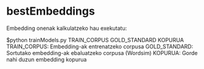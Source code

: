 # bestEmbeddings

Embedding onenak kalkulatzeko hau exekutatu:

$python trainModels.py TRAIN_CORPUS GOLD_STANDARD KOPURUA
TRAIN_CORPUS: Embedding-ak entrenatzeko corpusa
GOLD_STANDARD: Sortutako embedding-ak ebaluatzeko corpusa (Wordsim)
KOPURUA: Gorde nahi duzun embedding kopurua

